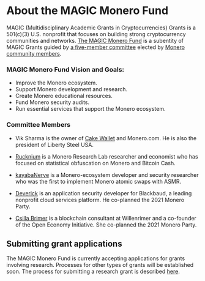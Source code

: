 # About the MAGIC Monero Fund

MAGIC (Multidisciplinary Academic Grants in Cryptocurrencies) Grants is a 501(c)(3) U.S. nonprofit that focuses on building strong cryptocurrency communities and networks. [The MAGIC Monero Fund](https://magicgrants.org/funds/monero) is a subentity of MAGIC Grants guided by [a five-member committee](https://magicgrants.org/Monero-Fund-Committee/) elected by [Monero community members](https://magicgrants.org/funds/monero/monero_fund_voters/).

### MAGIC Monero Fund Vision and Goals:

* Improve the Monero ecosystem.
* Support Monero development and research.
* Create Monero educational resources.
* Fund Monero security audits.
* Run essential services that support the Monero ecosystem.

### Committee Members

* Vik Sharma is the owner of [Cake Wallet](https://cakewallet.com/) and Monero.com. He is also the president of Liberty Steel USA.

* [Rucknium](https://github.com/Rucknium) is a Monero Research Lab researcher and economist who has focused on statistical obfuscation on Monero and Bitcoin Cash.

* [kayabaNerve](https://github.com/kayabaNerve) is a Monero-ecosystem developer and security  researcher who was the first to implement Monero atomic swaps with ASMR.

* [Deverick](https://github.com/hashes4merkle) is an application security developer for Blackbaud, a leading nonprofit cloud services platform. He co-planned the 2021 Monero Party.

* [Csilla Brimer](https://twitter.com/CryptoTweetie) is a blockchain consultant at Willenrimer and a co-founder of the Open Economy Initiative. She co-planned the 2021 Monero Party.

## Submitting grant applications

The MAGIC Monero Fund is currently accepting applications for grants involving research. Processes for other types of grants will be established soon. The process for submitting a research grant is described [here](https://github.com/MAGICGrants/Monero-Fund/blob/main/Research-Grant-RFP.md).


